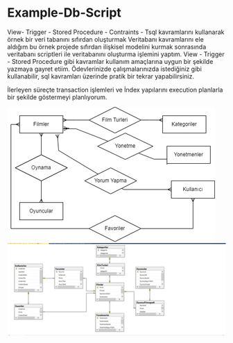 # Example-Db-Script
View- Trigger - Stored Procedure - Contraints - Tsql kavramlarını kullanarak örnek bir veri tabanını sıfırdan oluşturmak
Veritabanı kavramlarını ele aldığım bu örnek projede sıfırdan ilişkisel modelini kurmak sonrasında veritabanı scriptleri ile veritabanını oluşturma işlemini yaptım.
View - Trigger - Stored Procedure gibi kavramlar kullanım amaçlarına uygun bir şekilde yazmaya gayret etiim. Ödevlerinizde çalışmalarınızda istediğiniz gibi kullanabilir, sql kavramları üzerinde pratik bir tekrar yapabilirsiniz.

İlerleyen süreçte transaction işlemleri ve İndex yapılarını execution planlarla bir şekilde göstermeyi planlıyorum. 


![git_islevleri.jpg](https://github.com/hasanbaysal/Example-Db-Script/blob/master/relation%20diagram.png)
![git_islevleri.jpg](https://github.com/hasanbaysal/Example-Db-Script/blob/master/db-diagram.png)
